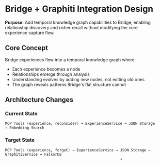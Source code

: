 # Bridge + Graphiti Integration Design

**Purpose**: Add temporal knowledge graph capabilities to Bridge, enabling relationship discovery and richer recall without modifying the core experience capture flow.

## Core Concept

Bridge experiences flow into a temporal knowledge graph where:
- Each experience becomes a node
- Relationships emerge through analysis
- Understanding evolves by adding new nodes, not editing old ones
- The graph reveals patterns Bridge's flat structure cannot

## Architecture Changes

### Current State
```
MCP Tools (experience, reconsider) → ExperienceService → JSON Storage → Embedding Search
```

### Target State  
```
MCP Tools (experience, forget) → ExperienceService → JSON Storage → GraphitiService → FalkorDB
                                                     ↓
                                              